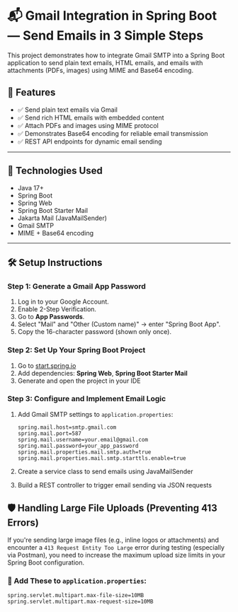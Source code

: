 # 📬 Gmail Integration in Spring Boot — Send Emails in 3 Simple Steps

This project demonstrates how to integrate Gmail SMTP into a Spring Boot application to send plain text emails, HTML emails, and emails with attachments (PDFs, images) using MIME and Base64 encoding.

## 🚀 Features

- ✅ Send plain text emails via Gmail
- ✅ Send rich HTML emails with embedded content
- ✅ Attach PDFs and images using MIME protocol
- ✅ Demonstrates Base64 encoding for reliable email transmission
- ✅ REST API endpoints for dynamic email sending

---

## 🧩 Technologies Used

- Java 17+
- Spring Boot
- Spring Web
- Spring Boot Starter Mail
- Jakarta Mail (JavaMailSender)
- Gmail SMTP
- MIME + Base64 encoding

---

## 🛠️ Setup Instructions

### Step 1: Generate a Gmail App Password

1. Log in to your Google Account.
2. Enable 2-Step Verification.
3. Go to **App Passwords**.
4. Select "Mail" and "Other (Custom name)" → enter "Spring Boot App".
5. Copy the 16-character password (shown only once).

### Step 2: Set Up Your Spring Boot Project

1. Go to [start.spring.io](https://start.spring.io)
2. Add dependencies: **Spring Web**, **Spring Boot Starter Mail**
3. Generate and open the project in your IDE

### Step 3: Configure and Implement Email Logic

1. Add Gmail SMTP settings to `application.properties`:
   ```properties
   spring.mail.host=smtp.gmail.com
   spring.mail.port=587
   spring.mail.username=your.email@gmail.com
   spring.mail.password=your_app_password
   spring.mail.properties.mail.smtp.auth=true
   spring.mail.properties.mail.smtp.starttls.enable=true
   ```

2. Create a service class to send emails using JavaMailSender
     
3. Build a REST controller to trigger email sending via JSON requests
   

## 🛡️ Handling Large File Uploads (Preventing 413 Errors)

If you're sending large image files (e.g., inline logos or attachments) and encounter a `413 Request Entity Too Large` error during testing (especially via Postman), you need to increase the maximum upload size limits in your Spring Boot configuration.

### 🔧 Add These to `application.properties`:
```properties
spring.servlet.multipart.max-file-size=10MB
spring.servlet.multipart.max-request-size=10MB

